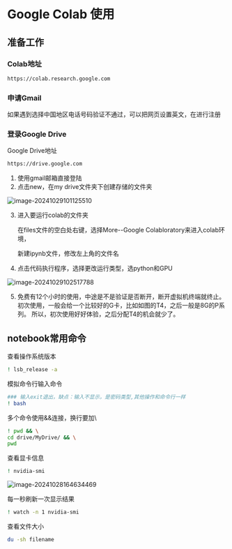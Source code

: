 # Google Colab 使用

## 准备工作

### Colab地址

```bash
https://colab.research.google.com
```

### 申请Gmail

如果遇到选择中国地区电话号码验证不通过，可以把网页设置英文，在进行注册

### 登录Google Drive

Google Drive地址

```bash
https://drive.google.com
```

1. 使用gmail邮箱直接登陆
2. 点击new，在my drive文件夹下创建存储的文件夹

![image-20241029101125510](/Users/hejiahui/Documents/ChinaTelecomYixun/typora/assets/image-20241029101125510.png)

3. 进入要运行colab的文件夹

   在files文件的空白处右键，选择More--Google Colabloratory来进入colab环境，

   新建ipynb文件，修改左上角的文件名
   
4. 点击代码执行程序，选择更改运行类型，选python和GPU

![image-20241029102517788](/Users/hejiahui/Documents/ChinaTelecomYixun/typora/assets/image-20241029102517788.png)

5. 免费有12个小时的使用，中途是不是验证是否断开，断开虚拟机终端就终止。初次使用，一般会给一个比较好的G卡，比如如图的T4，之后一般是8G的P系列。 所以，初次使用好好体验，之后分配T4的机会就少了。





## notebook常用命令

查看操作系统版本

```bash
! lsb_release -a
```

模拟命令行输入命令

```bash
### 输入exit退出，缺点：输入不显示，是密码类型,其他操作和命令行一样
! bash
```

多个命令使用&&连接，换行要加\

```bash
! pwd && \
cd drive/MyDrive/ && \
pwd
```

查看显卡信息

```bash
! nvidia-smi
```

![image-20241028164634469](/Users/hejiahui/Documents/ChinaTelecomYixun/typora/assets/image-20241028164634469.png)

每一秒刷新一次显示结果

```bash
! watch -n 1 nvidia-smi
```



查看文件大小

```bash
du -sh filename
```

